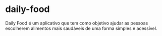 # daily-food
Daily Food é um aplicativo que tem como objetivo ajudar as pessoas escolherem alimentos mais saudáveis de uma forma simples e acessível.
